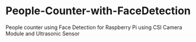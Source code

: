 # People-Counter-with-FaceDetection
People counter using Face Detection for Raspberry Pi using CSI Camera Module and Ultrasonic Sensor
